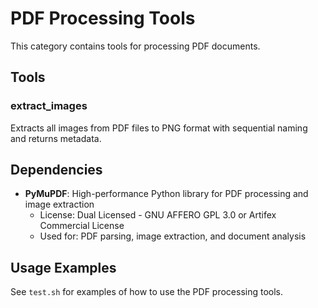 # PDF Processing Tools

This category contains tools for processing PDF documents.

## Tools

### extract_images
Extracts all images from PDF files to PNG format with sequential naming and returns metadata.

## Dependencies

- **PyMuPDF**: High-performance Python library for PDF processing and image extraction
  - License: Dual Licensed - GNU AFFERO GPL 3.0 or Artifex Commercial License
  - Used for: PDF parsing, image extraction, and document analysis

## Usage Examples

See `test.sh` for examples of how to use the PDF processing tools.